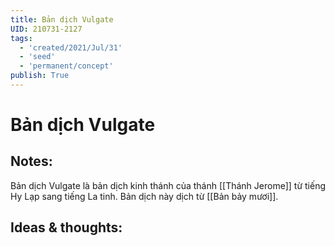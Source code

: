 ```yaml
---
title: Bản dịch Vulgate
UID: 210731-2127
tags:
  - 'created/2021/Jul/31'
  - 'seed'
  - 'permanent/concept'
publish: True
---
```

# Bản dịch Vulgate

## Notes:
Bản dịch Vulgate là bản dịch kinh thánh của thánh [[Thánh Jerome]] từ tiếng Hy Lạp sang tiếng La tinh. Bản dịch này dịch từ [[Bản bảy mươi]].

## Ideas & thoughts:
